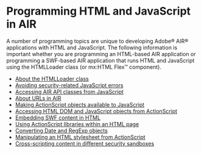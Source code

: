 # Programming HTML and JavaScript in AIR

A number of programming topics are unique to developing Adobe® AIR® applications
with HTML and JavaScript. The following information is important whether you are
programming an HTML-based AIR application or programming a SWF-based AIR
application that runs HTML and JavaScript using the HTMLLoader class (or mx:HTML
Flex™ component).

- [About the HTMLLoader class](./about-the-htmlloader-class.md)
- [Avoiding security-related JavaScript errors](./avoiding-security-related-javascript-errors.md)
- [Accessing AIR API classes from JavaScript](./accessing-air-api-classes-from-javascript.md)
- [About URLs in AIR](./about-urls-in-air.md)
- [Making ActionScript objects available to JavaScript](./making-actionscript-objects-available-to-javascript.md)
- [Accessing HTML DOM and JavaScript objects from ActionScript](./accessing-html-dom-and-javascript-objects-from-actionscript.md)
- [Embedding SWF content in HTML](./embedding-swf-content-in-html.md)
- [Using ActionScript libraries within an HTML page](./using-actionscript-libraries-within-an-html-page.md)
- [Converting Date and RegExp objects](./converting-date-and-regexp-objects.md)
- [Manipulating an HTML stylesheet from ActionScript](./manipulating-an-html-stylesheet-from-actionscript.md)
- [Cross-scripting content in different security sandboxes](./cross-scripting-content-in-different-security-sandboxes.md)
